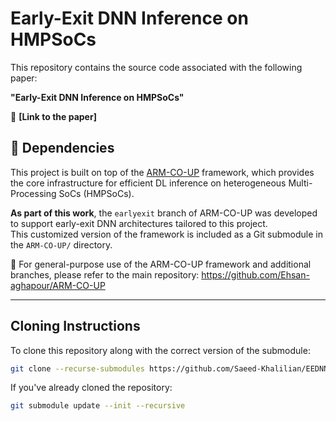 # Early-Exit DNN Inference on HMPSoCs

This repository contains the source code associated with the following paper:

**"Early-Exit DNN Inference on HMPSoCs"**  

📄 **[Link to the paper]**

## 🔧 Dependencies

This project is built on top of the [ARM-CO-UP](https://github.com/Ehsan-aghapour/ARM-CO-UP) framework, which provides the core infrastructure for efficient DL inference on heterogeneous Multi-Processing SoCs (HMPSoCs).

**As part of this work**, the `earlyexit` branch of ARM-CO-UP was developed to support early-exit DNN architectures tailored to this project.  
This customized version of the framework is included as a Git submodule in the `ARM-CO-UP/` directory.

🔗 For general-purpose use of the ARM-CO-UP framework and additional branches, please refer to the main repository:
https://github.com/Ehsan-aghapour/ARM-CO-UP


---



## Cloning Instructions

To clone this repository along with the correct version of the submodule:

```bash
git clone --recurse-submodules https://github.com/Saeed-Khalilian/EEDNN_on_HMPSoCs.git
```

If you've already cloned the repository:

```bash
git submodule update --init --recursive
```
